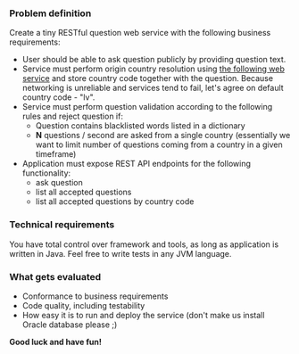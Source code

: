 ### Problem definition
Create a tiny RESTful question web service with the following business requirements:

- User should be able to ask question publicly by providing question text. 
- Service must perform origin country resolution using [the following web service](http://www.telize.com) and store country code together with the question. Because networking is unreliable and services tend to fail, let's agree on default country code - "lv".
- Service must perform question validation according to the following rules and reject question if:
    -  Question contains blacklisted words listed in a dictionary
    - **N** questions / second are asked from a single country (essentially we want to limit number of questions coming from a country in a given timeframe)
- Application must expose REST API endpoints for the following functionality:
    - ask question
    - list all accepted questions
    - list all accepted questions by country code


### Technical requirements
You have total control over framework and tools, as long as application is written in Java. Feel free to write tests in any JVM language.

### What gets evaluated

- Conformance to business requirements
- Code quality, including testability
- How easy it is to run and deploy the service (don't make us install Oracle database please ;)

**Good luck and have fun!**
